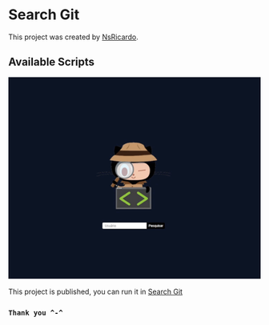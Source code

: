# Search Git

This project was created by [NsRicardo](https://github.com/NsRicardo/).

## Available Scripts

![Screen](https://github.com/NsRicardo/Search-Git/blob/main/src/capturar.gif)

This project is published, you can run it in [Search Git](https://search-git-iota.vercel.app)

### `Thank you ^-^`

